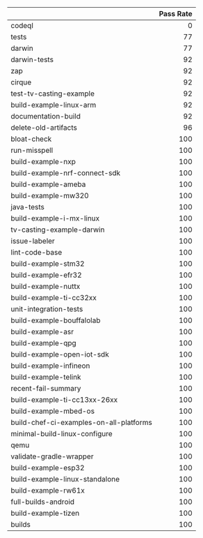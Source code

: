 |                                         |   Pass Rate |
|:----------------------------------------|------------:|
| codeql                                  |           0 |
| tests                                   |          77 |
| darwin                                  |          77 |
| darwin-tests                            |          92 |
| zap                                     |          92 |
| cirque                                  |          92 |
| test-tv-casting-example                 |          92 |
| build-example-linux-arm                 |          92 |
| documentation-build                     |          92 |
| delete-old-artifacts                    |          96 |
| bloat-check                             |         100 |
| run-misspell                            |         100 |
| build-example-nxp                       |         100 |
| build-example-nrf-connect-sdk           |         100 |
| build-example-ameba                     |         100 |
| build-example-mw320                     |         100 |
| java-tests                              |         100 |
| build-example-i-mx-linux                |         100 |
| tv-casting-example-darwin               |         100 |
| issue-labeler                           |         100 |
| lint-code-base                          |         100 |
| build-example-stm32                     |         100 |
| build-example-efr32                     |         100 |
| build-example-nuttx                     |         100 |
| build-example-ti-cc32xx                 |         100 |
| unit-integration-tests                  |         100 |
| build-example-bouffalolab               |         100 |
| build-example-asr                       |         100 |
| build-example-qpg                       |         100 |
| build-example-open-iot-sdk              |         100 |
| build-example-infineon                  |         100 |
| build-example-telink                    |         100 |
| recent-fail-summary                     |         100 |
| build-example-ti-cc13xx-26xx            |         100 |
| build-example-mbed-os                   |         100 |
| build-chef-ci-examples-on-all-platforms |         100 |
| minimal-build-linux-configure           |         100 |
| qemu                                    |         100 |
| validate-gradle-wrapper                 |         100 |
| build-example-esp32                     |         100 |
| build-example-linux-standalone          |         100 |
| build-example-rw61x                     |         100 |
| full-builds-android                     |         100 |
| build-example-tizen                     |         100 |
| builds                                  |         100 |